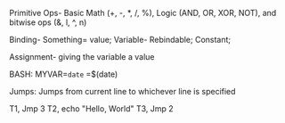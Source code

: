 Primitive Ops- Basic Math (+, -, *, /, %), Logic (AND, OR, XOR, NOT), and bitwise ops (&, l, ^, n)

Binding- Something= value; Variable- Rebindable; Constant;

Assignment- giving the variable a value

BASH:
   MYVAR=`date`
        =$(date)

Jumps: Jumps from current line to whichever line is specified

T1, Jmp 3
T2, echo "Hello, World"
T3, Jmp 2
